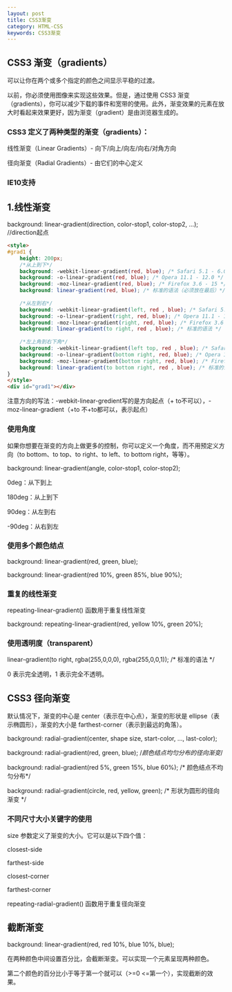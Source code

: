 ```yaml
---
layout: post
title: CSS3渐变
category: HTML-CSS
keywords: CSS3渐变
---
```


## CSS3 渐变（gradients）
可以让你在两个或多个指定的颜色之间显示平稳的过渡。

以前，你必须使用图像来实现这些效果。但是，通过使用 CSS3 渐变（gradients），你可以减少下载的事件和宽带的使用。此外，渐变效果的元素在放大时看起来效果更好，因为渐变（gradient）是由浏览器生成的。

### CSS3 定义了两种类型的渐变（gradients）：

线性渐变（Linear Gradients）- 向下/向上/向左/向右/对角方向

径向渐变（Radial Gradients）- 由它们的中心定义

### IE10支持

## 1.线性渐变
background: linear-gradient(direction, color-stop1, color-stop2, ...);  //direction起点
 
```html
<style>
#grad1 {
    height: 200px;
    /*从上到下*/
    background: -webkit-linear-gradient(red, blue); /* Safari 5.1 - 6.0 */
    background: -o-linear-gradient(red, blue); /* Opera 11.1 - 12.0 */
    background: -moz-linear-gradient(red, blue); /* Firefox 3.6 - 15 */
    background: linear-gradient(red, blue); /* 标准的语法（必须放在最后）*/
    
    /*从左到右*/
    background: -webkit-linear-gradient(left, red , blue); /* Safari 5.1 - 6.0 */
    background: -o-linear-gradient(right, red, blue); /* Opera 11.1 - 12.0 */
    background: -moz-linear-gradient(right, red, blue); /* Firefox 3.6 - 15 */
    background: linear-gradient(to right, red , blue); /* 标准的语法 */
    
    /*左上角到右下角*/
    background: -webkit-linear-gradient(left top, red , blue); /* Safari 5.1 - 6.0 */
    background: -o-linear-gradient(bottom right, red, blue); /* Opera 11.1 - 12.0 */
    background: -moz-linear-gradient(bottom right, red, blue); /* Firefox 3.6 - 15 */
    background: linear-gradient(to bottom right, red , blue); /* 标准的语法 */
}
</style>
<div id="grad1"></div>
```
注意方向的写法：-webkit-linear-gredient写的是方向起点（+ to不可以），-moz-linear-gradient（+to 不+to都可以，表示起点）

### 使用角度
如果你想要在渐变的方向上做更多的控制，你可以定义一个角度，而不用预定义方向（to bottom、to top、to right、to left、to bottom right，等等）。

background: linear-gradient(angle, color-stop1, color-stop2);

0deg：从下到上

180deg：从上到下

90deg：从左到右

-90deg：从右到左

### 使用多个颜色结点
background: linear-gradient(red, green, blue); 

background: linear-gradient(red 10%, green 85%, blue 90%); 

### 重复的线性渐变
repeating-linear-gradient() 函数用于重复线性渐变

background: repeating-linear-gradient(red, yellow 10%, green 20%);

### 使用透明度（transparent）
linear-gradient(to right, rgba(255,0,0,0), rgba(255,0,0,1)); /* 标准的语法 */

0 表示完全透明，1 表示完全不透明。

## CSS3 径向渐变
默认情况下，渐变的中心是 center（表示在中心点），渐变的形状是 ellipse（表示椭圆形），渐变的大小是 farthest-corner（表示到最远的角落）。

background: radial-gradient(center, shape size, start-color, ..., last-color);

background: radial-gradient(red, green, blue); /*颜色结点均匀分布的径向渐变*/

background: radial-gradient(red 5%, green 15%, blue 60%); /* 颜色结点不均匀分布*/

background: radial-gradient(circle, red, yellow, green); /* 形状为圆形的径向渐变 */

### 不同尺寸大小关键字的使用
size 参数定义了渐变的大小。它可以是以下四个值：

closest-side

farthest-side

closest-corner

farthest-corner

repeating-radial-gradient() 函数用于重复径向渐变

## 截断渐变
background: linear-gradient(red, red 10%, blue 10%, blue);

在两种颜色中间设置百分比，会截断渐变。可以实现一个元素呈现两种颜色。

第二个颜色的百分比小于等于第一个就可以（>=0 <=第一个），实现截断的效果。
